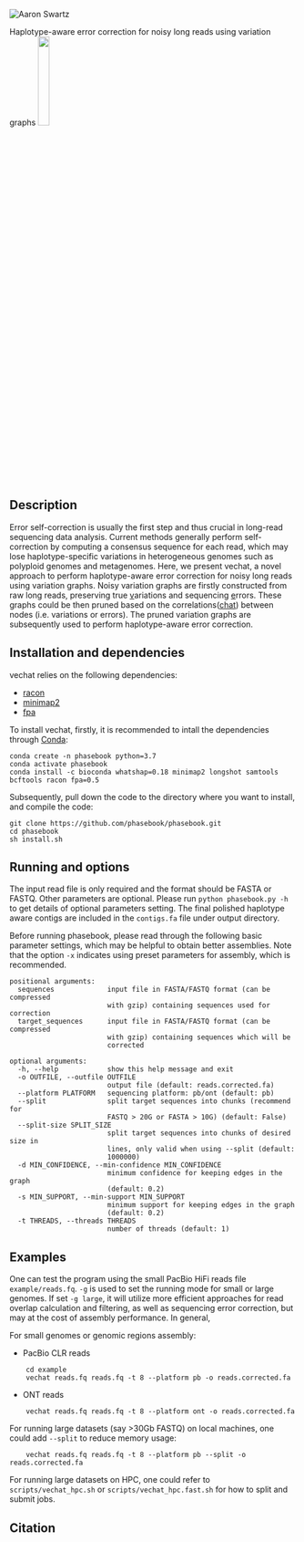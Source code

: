 
![Aaron Swartz](https://raw.githubusercontent.com/xiaoluo91/vechat/master/logo2.png)

Haplotype-aware error correction for noisy long reads using variation graphs
<img src=https://raw.githubusercontent.com/xiaoluo91/vechat/master/logo2.png width=20% />

## Description

Error self-correction is usually the first step and thus crucial in long-read sequencing data analysis. Current methods generally perform self-correction by computing a consensus sequence for each read, which may lose haplotype-specific variations in  heterogeneous genomes such as polyploid genomes and metagenomes. Here, we present vechat, a novel approach to perform haplotype-aware error correction for noisy long reads using variation graphs. Noisy variation graphs are firstly constructed from raw long reads, preserving true [v]()ariations and sequencing [e]()rrors. These graphs could be then pruned based on the correlations([chat]()) between nodes (i.e. variations or errors). The pruned variation graphs are subsequently used to perform haplotype-aware error correction.

## Installation and dependencies
vechat relies on the following dependencies:
- [racon](https://github.com/lbcb-sci/racon)
- [minimap2](https://github.com/lh3/minimap2)
- [fpa](https://github.com/natir/fpa)

To install vechat, firstly, it is recommended to intall the dependencies through [Conda](https://docs.conda.io/en/latest/):
```
conda create -n phasebook python=3.7
conda activate phasebook
conda install -c bioconda whatshap=0.18 minimap2 longshot samtools bcftools racon fpa=0.5
```

Subsequently, pull down the code to the directory where you want to install, and compile the code:
```
git clone https://github.com/phasebook/phasebook.git
cd phasebook
sh install.sh
```

## Running and options

The input read file is only required and the format should be FASTA or FASTQ. Other parameters are optional.
Please run `python phasebook.py -h` to get details of optional parameters setting. 
The final polished haplotype aware contigs are included in the `contigs.fa` file under output directory.

Before running phasebook, please read through the following basic parameter settings, 
which may be helpful to obtain better assemblies. Note that the option `-x` indicates 
using preset parameters for assembly, which is recommended.
```
positional arguments:
  sequences             input file in FASTA/FASTQ format (can be compressed
                        with gzip) containing sequences used for correction
  target_sequences      input file in FASTA/FASTQ format (can be compressed
                        with gzip) containing sequences which will be
                        corrected

optional arguments:
  -h, --help            show this help message and exit
  -o OUTFILE, --outfile OUTFILE
                        output file (default: reads.corrected.fa)
  --platform PLATFORM   sequencing platform: pb/ont (default: pb)
  --split               split target sequences into chunks (recommend for
                        FASTQ > 20G or FASTA > 10G) (default: False)
  --split-size SPLIT_SIZE
                        split target sequences into chunks of desired size in
                        lines, only valid when using --split (default:
                        1000000)
  -d MIN_CONFIDENCE, --min-confidence MIN_CONFIDENCE
                        minimum confidence for keeping edges in the graph
                        (default: 0.2)
  -s MIN_SUPPORT, --min-support MIN_SUPPORT
                        minimum support for keeping edges in the graph
                        (default: 0.2)
  -t THREADS, --threads THREADS
                        number of threads (default: 1)
```

## Examples
One can test the program using the small PacBio HiFi reads file `example/reads.fq`.
`-g` is used to set the running mode for small or large genomes. If set `-g large`, 
it will utilize more efficient approaches for read overlap calculation and filtering,
 as well as sequencing error correction, but may at the cost of assembly performance.
 In general,

For small genomes or genomic regions assembly:
- PacBio CLR reads
```
    cd example
    vechat reads.fq reads.fq -t 8 --platform pb -o reads.corrected.fa 
```
- ONT reads
```
    vechat reads.fq reads.fq -t 8 --platform ont -o reads.corrected.fa 
```

For running large datasets (say >30Gb FASTQ) on local machines, one could add `--split` to reduce memory usage:
```
    vechat reads.fq reads.fq -t 8 --platform pb --split -o reads.corrected.fa 
```


For running large datasets on HPC, one could refer to `scripts/vechat_hpc.sh` or `scripts/vechat_hpc.fast.sh` for how to split and submit jobs.


## Citation

